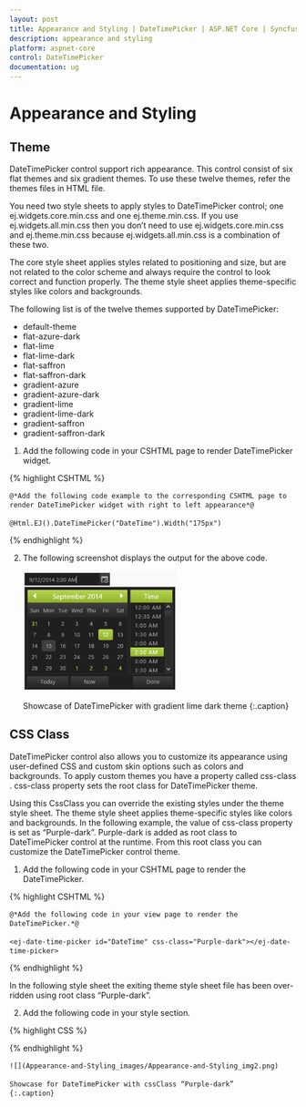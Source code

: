 ```yaml
---
layout: post
title: Appearance and Styling | DateTimePicker | ASP.NET Core | Syncfusion
description: appearance and styling
platform: aspnet-core
control: DateTimePicker
documentation: ug
---
```


# Appearance and Styling

## Theme

DateTimePicker control support rich appearance. This control consist of six flat themes and six gradient themes. To use these twelve themes, refer the themes files in HTML file. 

You need two style sheets to apply styles to DateTimePicker control; one ej.widgets.core.min.css and one ej.theme.min.css. If you use ej.widgets.all.min.css then you don’t need to use ej.widgets.core.min.css and ej.theme.min.css because ej.widgets.all.min.css is a combination of these two.

The core style sheet applies styles related to positioning and size, but are not related to the color scheme and always require the control to look correct and function properly. The theme style sheet applies theme-specific styles like colors and backgrounds.

The following list is of the twelve themes supported by DateTimePicker:

* default-theme
* flat-azure-dark
* flat-lime
* flat-lime-dark
* flat-saffron
* flat-saffron-dark
* gradient-azure
* gradient-azure-dark
* gradient-lime
* gradient-lime-dark
* gradient-saffron
* gradient-saffron-dark



1. Add the following code in your CSHTML page to render DateTimePicker widget. 

{% highlight CSHTML %}
   
	@*Add the following code example to the corresponding CSHTML page to render DateTimePicker widget with right to left appearance*@

	@Html.EJ().DateTimePicker("DateTime").Width("175px")

{% endhighlight %}
   
   
   

2. The following screenshot displays the output for the above code.

	![](Appearance-and-Styling_images/Appearance-and-Styling_img1.png)
    
	Showcase of DateTimePicker with gradient lime dark theme
	{:.caption}


## CSS Class

DateTimePicker control also allows you to customize its appearance using user-defined CSS and custom skin options such as colors and backgrounds. To apply custom themes you have a property called css-class . css-class  property sets the root class for DateTimePicker theme.

Using this CssClass you can override the existing styles under the theme style sheet. The theme style sheet applies theme-specific styles like colors and backgrounds. In the following example, the value of  css-class  property is set as “Purple-dark”. Purple-dark is added as root class to DateTimePicker control at the runtime. From this root class you can customize the DateTimePicker control theme.

1. Add the following code in your CSHTML page to render the DateTimePicker.


{% highlight CSHTML %}
   	 
	@*Add the following code in your view page to render the DateTimePicker.*@

	<ej-date-time-picker id="DateTime" css-class="Purple-dark"></ej-date-time-picker>

{% endhighlight %}
   


   In the following style sheet the exiting theme style sheet file has been over-ridden using root class “Purple-dark”. 

2. Add the following code in your style section.


 {% highlight CSS %} 
		

<style>
    .Purple-dark .e-week-header {
        color: #EBADD6;
    }

    .Purple-dark .e-dt-button {
        background-color: #E085C2;
    }

    .Purple-dark .e-header {
        background-color: #E085C2;
    }

    .Purple-dark .e-timecontainer .e-header {
        background-color: #E085C2;
    }
</style>

 {% endhighlight %}
   


    



	![](Appearance-and-Styling_images/Appearance-and-Styling_img2.png)

    Showcase for DateTimePicker with cssClass “Purple-dark”
    {:.caption}


